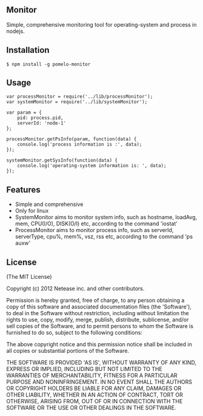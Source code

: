 ## Monitor

Simple, comprehensive monitoring tool for operating-system and process in nodejs.

## Installation

	$ npm install -g pomelo-monitor

## Usage

	var processMonitor = require('../lib/processMonitor');
	var systemMonitor = require('../lib/systemMonitor');

	var param = {
		pid: process.pid,
		serverId: 'node-1'
	};

	processMonitor.getPsInfo(param, function(data) {
		console.log('process information is :', data);
	});

	systemMonitor.getSysInfo(function(data) {
		console.log('operating-system information is: ', data);
	});

## Features

  * Simple and comprehensive
  * Only for linux
  * SystemMonitor aims to monitor system info, such as hostname, loadAvg, mem, CPU(I/O), DISK(O/I) etc, according to the command 'iostat'
  * ProcessMonitor aims to monitor process info, such as serverId, serverType, cpu%, mem%, vsz, rss etc, according to the command 'ps auxw'


## License

(The MIT License)

Copyright (c) 2012 Netease inc. and other contributors.

Permission is hereby granted, free of charge, to any person obtaining
a copy of this software and associated documentation files (the
'Software'), to deal in the Software without restriction, including
without limitation the rights to use, copy, modify, merge, publish,
distribute, sublicense, and/or sell copies of the Software, and to
permit persons to whom the Software is furnished to do so, subject to
the following conditions:

The above copyright notice and this permission notice shall be
included in all copies or substantial portions of the Software.

THE SOFTWARE IS PROVIDED 'AS IS', WITHOUT WARRANTY OF ANY KIND,
EXPRESS OR IMPLIED, INCLUDING BUT NOT LIMITED TO THE WARRANTIES OF
MERCHANTABILITY, FITNESS FOR A PARTICULAR PURPOSE AND NONINFRINGEMENT.
IN NO EVENT SHALL THE AUTHORS OR COPYRIGHT HOLDERS BE LIABLE FOR ANY
CLAIM, DAMAGES OR OTHER LIABILITY, WHETHER IN AN ACTION OF CONTRACT,
TORT OR OTHERWISE, ARISING FROM, OUT OF OR IN CONNECTION WITH THE
SOFTWARE OR THE USE OR OTHER DEALINGS IN THE SOFTWARE.
